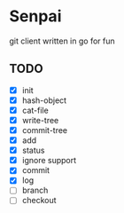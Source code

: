 
# Senpai

git client written in go for fun

## TODO

- [x] init
- [x] hash-object
- [x] cat-file
- [x] write-tree
- [x] commit-tree
- [x] add
- [x] status
- [x] ignore support
- [x] commit
- [x] log
- [ ] branch
- [ ] checkout
